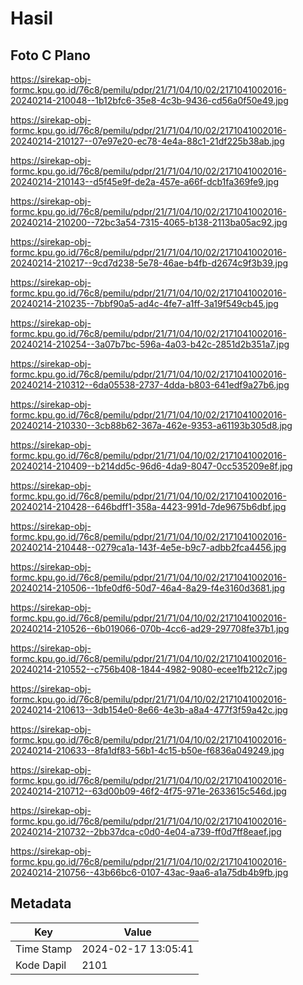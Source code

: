# Hasil

## Foto C Plano

https://sirekap-obj-formc.kpu.go.id/76c8/pemilu/pdpr/21/71/04/10/02/2171041002016-20240214-210048--1b12bfc6-35e8-4c3b-9436-cd56a0f50e49.jpg

https://sirekap-obj-formc.kpu.go.id/76c8/pemilu/pdpr/21/71/04/10/02/2171041002016-20240214-210127--07e97e20-ec78-4e4a-88c1-21df225b38ab.jpg

https://sirekap-obj-formc.kpu.go.id/76c8/pemilu/pdpr/21/71/04/10/02/2171041002016-20240214-210143--d5f45e9f-de2a-457e-a66f-dcb1fa369fe9.jpg

https://sirekap-obj-formc.kpu.go.id/76c8/pemilu/pdpr/21/71/04/10/02/2171041002016-20240214-210200--72bc3a54-7315-4065-b138-2113ba05ac92.jpg

https://sirekap-obj-formc.kpu.go.id/76c8/pemilu/pdpr/21/71/04/10/02/2171041002016-20240214-210217--9cd7d238-5e78-46ae-b4fb-d2674c9f3b39.jpg

https://sirekap-obj-formc.kpu.go.id/76c8/pemilu/pdpr/21/71/04/10/02/2171041002016-20240214-210235--7bbf90a5-ad4c-4fe7-a1ff-3a19f549cb45.jpg

https://sirekap-obj-formc.kpu.go.id/76c8/pemilu/pdpr/21/71/04/10/02/2171041002016-20240214-210254--3a07b7bc-596a-4a03-b42c-2851d2b351a7.jpg

https://sirekap-obj-formc.kpu.go.id/76c8/pemilu/pdpr/21/71/04/10/02/2171041002016-20240214-210312--6da05538-2737-4dda-b803-641edf9a27b6.jpg

https://sirekap-obj-formc.kpu.go.id/76c8/pemilu/pdpr/21/71/04/10/02/2171041002016-20240214-210330--3cb88b62-367a-462e-9353-a61193b305d8.jpg

https://sirekap-obj-formc.kpu.go.id/76c8/pemilu/pdpr/21/71/04/10/02/2171041002016-20240214-210409--b214dd5c-96d6-4da9-8047-0cc535209e8f.jpg

https://sirekap-obj-formc.kpu.go.id/76c8/pemilu/pdpr/21/71/04/10/02/2171041002016-20240214-210428--646bdff1-358a-4423-991d-7de9675b6dbf.jpg

https://sirekap-obj-formc.kpu.go.id/76c8/pemilu/pdpr/21/71/04/10/02/2171041002016-20240214-210448--0279ca1a-143f-4e5e-b9c7-adbb2fca4456.jpg

https://sirekap-obj-formc.kpu.go.id/76c8/pemilu/pdpr/21/71/04/10/02/2171041002016-20240214-210506--1bfe0df6-50d7-46a4-8a29-f4e3160d3681.jpg

https://sirekap-obj-formc.kpu.go.id/76c8/pemilu/pdpr/21/71/04/10/02/2171041002016-20240214-210526--6b019066-070b-4cc6-ad29-297708fe37b1.jpg

https://sirekap-obj-formc.kpu.go.id/76c8/pemilu/pdpr/21/71/04/10/02/2171041002016-20240214-210552--c756b408-1844-4982-9080-ecee1fb212c7.jpg

https://sirekap-obj-formc.kpu.go.id/76c8/pemilu/pdpr/21/71/04/10/02/2171041002016-20240214-210613--3db154e0-8e66-4e3b-a8a4-477f3f59a42c.jpg

https://sirekap-obj-formc.kpu.go.id/76c8/pemilu/pdpr/21/71/04/10/02/2171041002016-20240214-210633--8fa1df83-56b1-4c15-b50e-f6836a049249.jpg

https://sirekap-obj-formc.kpu.go.id/76c8/pemilu/pdpr/21/71/04/10/02/2171041002016-20240214-210712--63d00b09-46f2-4f75-971e-2633615c546d.jpg

https://sirekap-obj-formc.kpu.go.id/76c8/pemilu/pdpr/21/71/04/10/02/2171041002016-20240214-210732--2bb37dca-c0d0-4e04-a739-ff0d7ff8eaef.jpg

https://sirekap-obj-formc.kpu.go.id/76c8/pemilu/pdpr/21/71/04/10/02/2171041002016-20240214-210756--43b66bc6-0107-43ac-9aa6-a1a75db4b9fb.jpg


## Metadata

| Key        | Value               |
| ---------- | ------------------- |
| Time Stamp | 2024-02-17 13:05:41 |
| Kode Dapil | 2101                |



